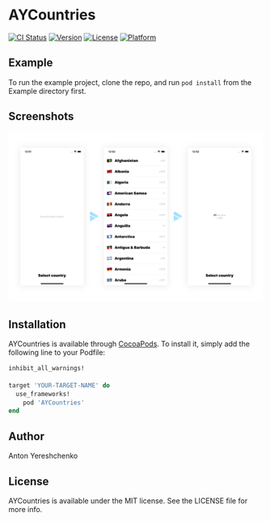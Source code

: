 # AYCountries

[![CI Status](https://img.shields.io/travis/antonyereshchenko@gmail.com/AYCountries.svg?style=flat)](https://travis-ci.org/antonyereshchenko@gmail.com/AYCountries)
[![Version](https://img.shields.io/cocoapods/v/AYCountries.svg?style=flat)](https://cocoapods.org/pods/AYCountries)
[![License](https://img.shields.io/cocoapods/l/AYCountries.svg?style=flat)](https://cocoapods.org/pods/AYCountries)
[![Platform](https://img.shields.io/cocoapods/p/AYCountries.svg?style=flat)](https://cocoapods.org/pods/AYCountries)

## Example

To run the example project, clone the repo, and run `pod install` from the Example directory first.

## Screenshots

![](https://github.com/bananaRanger/AYCountries/blob/master/Screenshots/demo.png?raw=true)

## Installation

AYCountries is available through [CocoaPods](https://cocoapods.org). To install
it, simply add the following line to your Podfile:

```ruby
inhibit_all_warnings!

target 'YOUR-TARGET-NAME' do
  use_frameworks!
	pod 'AYCountries'
end
```

## Author

Anton Yereshchenko

## License

AYCountries is available under the MIT license. See the LICENSE file for more info.
